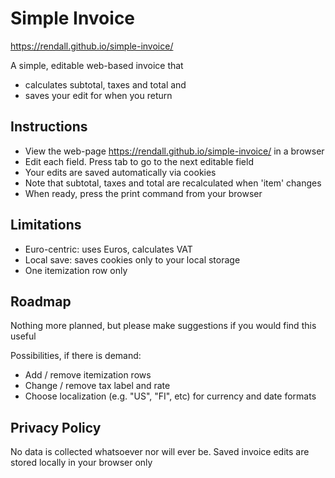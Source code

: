 # Simple Invoice

<https://rendall.github.io/simple-invoice/>

A simple, editable web-based invoice that 
- calculates subtotal, taxes and total and 
- saves your edit for when you return

## Instructions

- View the web-page <https://rendall.github.io/simple-invoice/> in a browser
- Edit each field. Press tab to go to the next editable field
- Your edits are saved automatically via cookies
- Note that subtotal, taxes and total are recalculated when 'item' changes
- When ready, press the print command from your browser

## Limitations

- Euro-centric: uses Euros, calculates VAT
- Local save: saves cookies only to your local storage
- One itemization row only

## Roadmap

Nothing more planned, but please make suggestions if you would find this useful 

Possibilities, if there is demand:
- Add / remove itemization rows
- Change / remove tax label and rate
- Choose localization (e.g. "US", "FI", etc) for currency and date formats

## Privacy Policy

No data is collected whatsoever nor will ever be. Saved invoice edits are stored locally in your browser only
